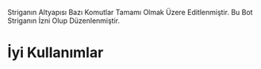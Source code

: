 Striganın Altyapısı Bazı Komutlar Tamamı Olmak Üzere Editlenmiştir.
Bu Bot Striganın İzni Olup Düzenlenmiştir.
# İyi Kullanımlar